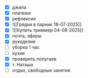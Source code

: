 - [x] джапа
- [x] платежи
- [x] рефлексия
- [x] ![[Грядки в парник 18-07-2025]]
- [x] ![[Купить триммер 04-08-2025]]
- [x] почта, эфиры
- [x] рукоделие 
- [ ] уборка 1 час
- [ ] кухня
- [x] проверить попугаев
- [x] т. Наташа
- [ ] отдых, свободные занятия